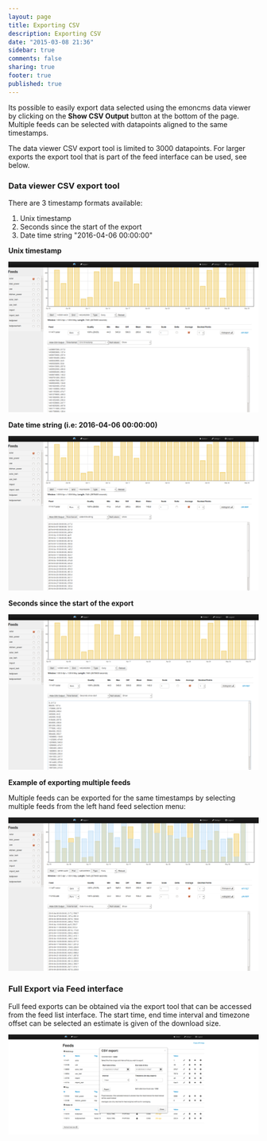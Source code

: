 ```yaml
---
layout: page
title: Exporting CSV
description: Exporting CSV
date: "2015-03-08 21:36"
sidebar: true
comments: false
sharing: true
footer: true
published: true
---
```


Its possible to easily export data selected using the emoncms data viewer by clicking on the **Show CSV Output** button at the bottom of the page. Multiple feeds can be selected with datapoints aligned to the same timestamps.

The data viewer CSV export tool is limited to 3000 datapoints. For larger exports the export tool that is part of the feed interface can be used, see below.

### Data viewer CSV export tool

There are 3 timestamp formats available:

1. Unix timestamp
2. Seconds since the start of the export
3. Date time string "2016-04-06 00:00:00"

**Unix timestamp**

![csv_export_1.png](/images/setup/csv_export_1.png)

**Date time string (i.e: 2016-04-06 00:00:00)**

![csv_export_2.png](/images/setup/csv_export_2.png)

**Seconds since the start of the export**

![csv_export_3.png](/images/setup/csv_export_3.png)

**Example of exporting multiple feeds**

Multiple feeds can be exported for the same timestamps by selecting multiple feeds from the left hand feed selection menu:

![csv_export_4.png](/images/setup/csv_export_4.png)

### Full Export via Feed interface

Full feed exports can be obtained via the export tool that can be accessed from the feed list interface. The start time, end time interval and timezone offset can be selected an estimate is given of the download size.

![csvexportfromfeeds.png](/images/setup/csvexportfromfeeds.png)


